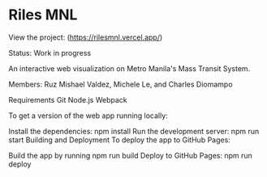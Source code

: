 # Riles MNL

View the project: (https://rilesmnl.vercel.app/)

Status: Work in progress

An interactive web visualization on Metro Manila's Mass Transit System.

Members:
Ruz Mishael Valdez, Michele Le, and Charles Diomampo

Requirements
Git
Node.js
Webpack

To get a version of the web app running locally:

Install the dependencies: npm install
Run the development server: npm run start
Building and Deployment
To deploy the app to GitHub Pages:

Build the app by running npm run build
Deploy to GitHub Pages: npm run deploy
